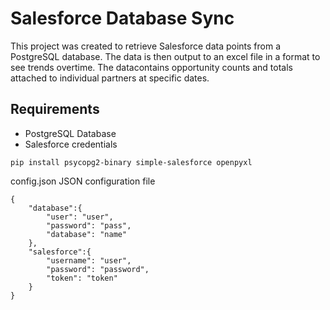 # Salesforce Database Sync

This project was created to retrieve Salesforce data points from a PostgreSQL database. The data is then output to an excel file in a format to see trends overtime. The datacontains opportunity counts and totals attached to individual partners at specific dates. 


## Requirements
- PostgreSQL Database
- Salesforce credentials

```
pip install psycopg2-binary simple-salesforce openpyxl
```

config.json JSON configuration file 

```
{
    "database":{
        "user": "user",
        "password": "pass",
        "database": "name"
    },
    "salesforce":{
        "username": "user",
        "password": "password",
        "token": "token"
    }
}
```
